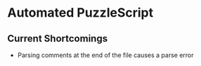 # Automated PuzzleScript


## Current Shortcomings
* Parsing comments at the end of the file causes a parse error
